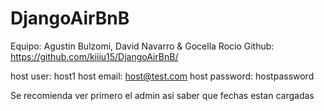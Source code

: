 # DjangoAirBnB

Equipo: Agustin Bulzomi, David Navarro & Gocella Rocio
Github: https://github.com/kiiiu15/DjangoAirBnB/




host user: host1
host email: host@test.com
host password: hostpassword

Se recomienda ver primero el admin asi saber que fechas estan cargadas
